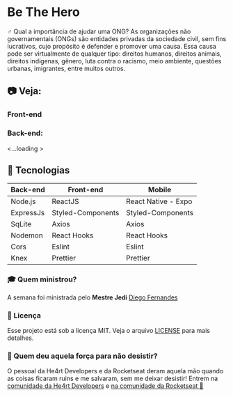# Be The Hero
♂️ Qual a importância de ajudar uma ONG?
As organizações não governamentais (ONGs) são entidades privadas da sociedade civil, sem fins lucrativos, cujo propósito é defender e promover uma causa. Essa causa pode ser virtualmente de qualquer tipo: direitos humanos, direitos animais, direitos indígenas, gênero, luta contra o racismo, meio ambiente, questões urbanas, imigrantes, entre muitos outros.

## :camera: Veja:

### Front-end




### Back-end:
<...loading >

## :rocket: Tecnologias

<table>
  <thead>
    <th>Back-end</th>
    <th>Front-end</th>
    <th>Mobile</th>
  </thead>
  <tbody>
    <tr>
      <td>Node.js</td>
      <td>ReactJS</td>
      <td>React Native - Expo</td>
    </tr>
    <tr>
      <td>ExpressJs</td>
      <td>Styled-Components</td>
      <td>Styled-Components</td>
    </tr>
    <tr>
      <td>SqLite</td>
      <td>Axios</td>
      <td>Axios</td>
    </tr>
    <tr>
      <td>Nodemon</td>
      <td>React Hooks</td>
      <td>React Hooks</td>
    </tr>
    <tr>
      <td>Cors</td>
      <td>Eslint</td>
      <td>Eslint</td>
    </tr>
    <tr>
      <td>Knex</td>
      <td>Prettier</td>
      <td>Prettier</td>
    </tr>
  </tbody>
</table>

### :mortar_board: Quem ministrou?

A semana foi ministrada pelo <b>Mestre Jedi</b> [Diego Fernandes](https://github.com/diego3g)

### :memo: Licença

Esse projeto está sob a licença MIT. Veja o arquivo [LICENSE](LICENSE.md) para mais detalhes.

### :muscle: Quem deu aquela força para não desistir?

O pessoal da He4rt Developers e da Rocketseat deram aquela mão quando as coisas ficaram ruins e me salvaram, sem me deixar desistir!
Entrem na [comunidade da He4rt Developers](https://discord.gg/8mA4CM2) e [na comunidade da Rocketseat :rocket:](https://discordapp.com/invite/gCRAFhc)
